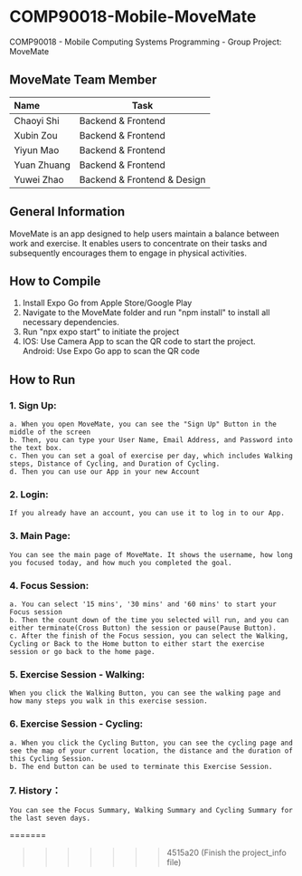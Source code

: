 # COMP90018-Mobile-MoveMate
COMP90018 - Mobile Computing Systems Programming - Group Project: MoveMate

## MoveMate Team Member
| Name        | Task                        |
| :---------- | ----------------------------|
| Chaoyi Shi  | Backend & Frontend          |
| Xubin Zou   | Backend & Frontend          |
| Yiyun Mao   | Backend & Frontend          |
| Yuan Zhuang | Backend & Frontend          |
| Yuwei Zhao  | Backend & Frontend & Design |


## General Information
MoveMate is an app designed to help users maintain a balance between work and exercise. It enables users to concentrate on their tasks and subsequently encourages them to engage in physical activities.

## How to Compile
1. Install Expo Go from Apple Store/Google Play
2. Navigate to the MoveMate folder and run "npm install" to install all necessary dependencies.
3. Run "npx expo start" to initiate the project
4. IOS: Use Camera App to scan the QR code to start the project.     
Android: Use Expo Go app to scan the QR code

## How to Run
### 1. Sign Up:
    a. When you open MoveMate, you can see the "Sign Up" Button in the middle of the screen
    b. Then, you can type your User Name, Email Address, and Password into the text box.
    c. Then you can set a goal of exercise per day, which includes Walking steps, Distance of Cycling, and Duration of Cycling.
    d. Then you can use our App in your new Account
### 2. Login:
    If you already have an account, you can use it to log in to our App.
### 3. Main Page: 
    You can see the main page of MoveMate. It shows the username, how long you focused today, and how much you completed the goal.

### 4. Focus Session:
    a. You can select '15 mins', '30 mins' and '60 mins' to start your Focus session
    b. Then the count down of the time you selected will run, and you can either terminate(Cross Button) the session or pause(Pause Button).
    c. After the finish of the Focus session, you can select the Walking, Cycling or Back to the Home button to either start the exercise session or go back to the home page.

### 5. Exercise Session - Walking:
    When you click the Walking Button, you can see the walking page and how many steps you walk in this exercise session.

### 6. Exercise Session - Cycling:
    a. When you click the Cycling Button, you can see the cycling page and see the map of your current location, the distance and the duration of this Cycling Session.
    b. The end button can be used to terminate this Exercise Session.

### 7. History：
    You can see the Focus Summary, Walking Summary and Cycling Summary for the last seven days.


=======
>>>>>>> 4515a20 (Finish the project_info file)
